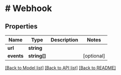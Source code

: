 # # Webhook

## Properties

Name | Type | Description | Notes
------------ | ------------- | ------------- | -------------
**url** | **string** |  |
**events** | **string[]** |  | [optional]

[[Back to Model list]](../../README.md#models) [[Back to API list]](../../README.md#endpoints) [[Back to README]](../../README.md)
